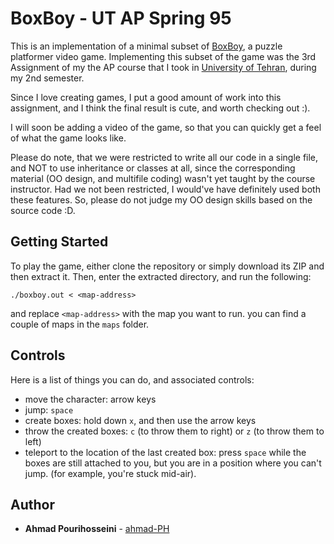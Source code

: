 
# BoxBoy - UT AP Spring 95

This is an implementation of a minimal subset of [BoxBoy](https://en.wikipedia.org/wiki/BoxBoy!), a puzzle platformer video game. Implementing this subset of the game was the 3rd Assignment of my the AP course that I took in [University of Tehran](https://ut.ac.ir/en), during my 2nd semester. 

Since I love creating games, I put a good amount of work into this assignment, and I think the final result is cute, and worth checking out :).

I will soon be adding a video of the game, so that you can quickly get a feel of what the game looks like.

Please do note, that we were restricted to write all our code in a single file, and NOT to use inheritance or classes at all, since the corresponding material (OO design, and multifile coding) wasn't yet taught by the course instructor. Had we not been restricted, I would've have definitely used both these features. So, please do not judge my OO design skills based on the source code :D.

## Getting Started

To play the game, either clone the repository or simply download its ZIP and then extract it. Then, enter the extracted directory, and run the following:
```
./boxboy.out < <map-address>
```
and replace `<map-address>` with the map you want to run. you can find a couple of maps in the `maps` folder.

## Controls

Here is a list of things you can do, and associated controls:
- move the character: arrow keys
- jump: `space`
- create boxes: hold down `x`, and then use the arrow keys
- throw the created boxes: `c` (to throw them to right) or `z` (to throw them to left)
- teleport to the location of the last created box: press `space` while the boxes are still attached to you, but you are in a position where you can't jump. (for example, you're stuck mid-air).

## Author

* **Ahmad Pourihosseini** -  [ahmad-PH](https://github.com/ahmad-PH)

